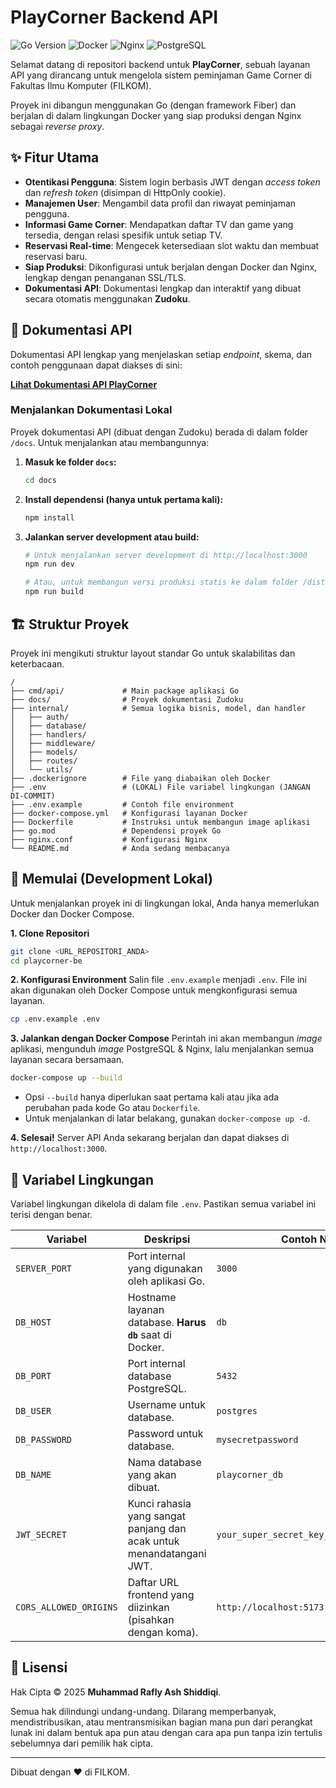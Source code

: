 # PlayCorner Backend API

![Go Version](https://img.shields.io/badge/Go-1.24-00ADD8.svg?style=flat-square)
![Docker](https://img.shields.io/badge/Docker-24.0-2496ED.svg?style=flat-square)
![Nginx](https://img.shields.io/badge/Nginx-1.25-009639.svg?style=flat-square)
![PostgreSQL](https://img.shields.io/badge/PostgreSQL-15-336791.svg?style=flat-square)

Selamat datang di repositori backend untuk **PlayCorner**, sebuah layanan API yang dirancang untuk mengelola sistem peminjaman Game Corner di Fakultas Ilmu Komputer (FILKOM).

Proyek ini dibangun menggunakan Go (dengan framework Fiber) dan berjalan di dalam lingkungan Docker yang siap produksi dengan Nginx sebagai *reverse proxy*.

## ✨ Fitur Utama
- **Otentikasi Pengguna**: Sistem login berbasis JWT dengan *access token* dan *refresh token* (disimpan di HttpOnly cookie).
- **Manajemen User**: Mengambil data profil dan riwayat peminjaman pengguna.
- **Informasi Game Corner**: Mendapatkan daftar TV dan game yang tersedia, dengan relasi spesifik untuk setiap TV.
- **Reservasi Real-time**: Mengecek ketersediaan slot waktu dan membuat reservasi baru.
- **Siap Produksi**: Dikonfigurasi untuk berjalan dengan Docker dan Nginx, lengkap dengan penanganan SSL/TLS.
- **Dokumentasi API**: Dokumentasi lengkap dan interaktif yang dibuat secara otomatis menggunakan **Zudoku**.

## 📖 Dokumentasi API
Dokumentasi API lengkap yang menjelaskan setiap *endpoint*, skema, dan contoh penggunaan dapat diakses di sini:

**[Lihat Dokumentasi API PlayCorner](https://api.playcorner.einrafh.com/docs/introduction)**

### Menjalankan Dokumentasi Lokal
Proyek dokumentasi API (dibuat dengan Zudoku) berada di dalam folder `/docs`. Untuk menjalankan atau membangunnya:

1.  **Masuk ke folder `docs`:**
    ```bash
    cd docs
    ```

2.  **Install dependensi (hanya untuk pertama kali):**
    ```bash
    npm install
    ```

3.  **Jalankan server development atau build:**
    ```bash
    # Untuk menjalankan server development di http://localhost:3000
    npm run dev

    # Atau, untuk membangun versi produksi statis ke dalam folder /dist
    npm run build
    ```

## 🏗️ Struktur Proyek
Proyek ini mengikuti struktur layout standar Go untuk skalabilitas dan keterbacaan.
```
/
├── cmd/api/             # Main package aplikasi Go
├── docs/                # Proyek dokumentasi Zudoku
├── internal/            # Semua logika bisnis, model, dan handler
│   ├── auth/
│   ├── database/
│   ├── handlers/
│   ├── middleware/
│   ├── models/
│   ├── routes/
│   └── utils/
├── .dockerignore        # File yang diabaikan oleh Docker
├── .env                 # (LOKAL) File variabel lingkungan (JANGAN DI-COMMIT)
├── .env.example         # Contoh file environment
├── docker-compose.yml   # Konfigurasi layanan Docker
├── Dockerfile           # Instruksi untuk membangun image aplikasi
├── go.mod               # Dependensi proyek Go
├── nginx.conf           # Konfigurasi Nginx
└── README.md            # Anda sedang membacanya
```

## 🚀 Memulai (Development Lokal)
Untuk menjalankan proyek ini di lingkungan lokal, Anda hanya memerlukan Docker dan Docker Compose.

**1. Clone Repositori**
```bash
git clone <URL_REPOSITORI_ANDA>
cd playcorner-be
```

**2. Konfigurasi Environment**
Salin file `.env.example` menjadi `.env`. File ini akan digunakan oleh Docker Compose untuk mengkonfigurasi semua layanan.
```bash
cp .env.example .env
```

**3. Jalankan dengan Docker Compose**
Perintah ini akan membangun *image* aplikasi, mengunduh *image* PostgreSQL & Nginx, lalu menjalankan semua layanan secara bersamaan.
```bash
docker-compose up --build
```
* Opsi `--build` hanya diperlukan saat pertama kali atau jika ada perubahan pada kode Go atau `Dockerfile`.
* Untuk menjalankan di latar belakang, gunakan `docker-compose up -d`.

**4. Selesai!**
Server API Anda sekarang berjalan dan dapat diakses di `http://localhost:3000`.

## 🔧 Variabel Lingkungan
Variabel lingkungan dikelola di dalam file `.env`. Pastikan semua variabel ini terisi dengan benar.

| Variabel               | Deskripsi                                                        | Contoh Nilai                               |
| ---------------------- | ---------------------------------------------------------------- | ------------------------------------------ |
| `SERVER_PORT`          | Port internal yang digunakan oleh aplikasi Go.                   | `3000`                                     |
| `DB_HOST`              | Hostname layanan database. **Harus `db`** saat di Docker.        | `db`                                       |
| `DB_PORT`              | Port internal database PostgreSQL.                               | `5432`                                     |
| `DB_USER`              | Username untuk database.                                         | `postgres`                                 |
| `DB_PASSWORD`          | Password untuk database.                                         | `mysecretpassword`                         |
| `DB_NAME`              | Nama database yang akan dibuat.                                  | `playcorner_db`                            |
| `JWT_SECRET`           | Kunci rahasia yang sangat panjang dan acak untuk menandatangani JWT. | `your_super_secret_key_...`                |
| `CORS_ALLOWED_ORIGINS` | Daftar URL frontend yang diizinkan (pisahkan dengan koma).         | `http://localhost:5173,https://app.com`    |

## 📜 Lisensi
Hak Cipta &copy; 2025 **Muhammad Rafly Ash Shiddiqi**.

Semua hak dilindungi undang-undang. Dilarang memperbanyak, mendistribusikan, atau mentransmisikan bagian mana pun dari perangkat lunak ini dalam bentuk apa pun atau dengan cara apa pun tanpa izin tertulis sebelumnya dari pemilik hak cipta.

---
Dibuat dengan ❤️ di FILKOM.
